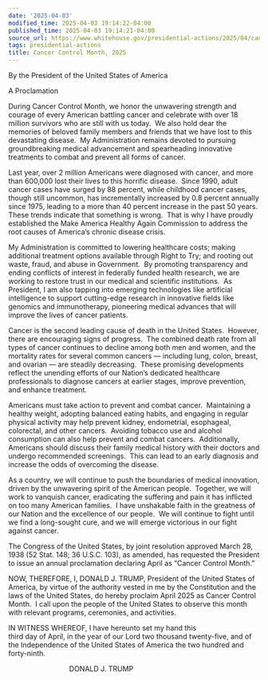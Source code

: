 ```yaml
---
date: '2025-04-03'
modified_time: 2025-04-03 19:14:22-04:00
published_time: 2025-04-03 19:14:21-04:00
source_url: https://www.whitehouse.gov/presidential-actions/2025/04/cancer-control-month-2025/
tags: presidential-actions
title: Cancer Control Month, 2025
---
```

 
By the President of the United States of America  
  
A Proclamation

During Cancer Control Month, we honor the unwavering strength and
courage of every American battling cancer and celebrate with over 18
million survivors who are still with us today.  We also hold dear the
memories of beloved family members and friends that we have lost to this
devastating disease.  My Administration remains devoted to pursuing
groundbreaking medical advancement and spearheading innovative
treatments to combat and prevent all forms of cancer.

Last year, over 2 million Americans were diagnosed with cancer, and more
than 600,000 lost their lives to this horrific disease.  Since 1990,
adult cancer cases have surged by 88 percent, while childhood cancer
cases, though still uncommon, has incrementally increased by 0.8 percent
annually since 1975, leading to a more than 40 percent increase in the
past 50 years.  These trends indicate that something is wrong.  That is
why I have proudly established the Make America Healthy Again Commission
to address the root causes of America’s chronic disease crisis.

My Administration is committed to lowering healthcare costs; making
additional treatment options available through Right to Try; and rooting
out waste, fraud, and abuse in Government.  By promoting transparency
and ending conflicts of interest in federally funded health research, we
are working to restore trust in our medical and scientific
institutions.  As President, I am also tapping into emerging
technologies like artificial intelligence to support cutting-edge
research in innovative fields like genomics and immunotherapy,
pioneering medical advances that will improve the lives of cancer
patients. 

Cancer is the second leading cause of death in the United States.
 However, there are encouraging signs of progress.  The combined death
rate from all types of cancer continues to decline among both men and
women, and the mortality rates for several common cancers — including
lung, colon, breast, and ovarian — are steadily decreasing.  These
promising developments reflect the unending efforts of our Nation’s
dedicated healthcare professionals to diagnose cancers at earlier
stages, improve prevention, and enhance treatment.

Americans must take action to prevent and combat cancer.  Maintaining a
healthy weight, adopting balanced eating habits, and engaging in regular
physical activity may help prevent kidney, endometrial, esophageal,
colorectal, and other cancers.  Avoiding tobacco use and alcohol
consumption can also help prevent and combat cancers.  Additionally,
Americans should discuss their family medical history with their doctors
and undergo recommended screenings.  This can lead to an early diagnosis
and increase the odds of overcoming the disease.

As a country, we will continue to push the boundaries of medical
innovation, driven by the unwavering spirit of the American people. 
Together, we will work to vanquish cancer, eradicating the suffering and
pain it has inflicted on too many American families.  I have unshakable
faith in the greatness of our Nation and the excellence of our people. 
We will continue to fight until we find a long-sought cure, and we will
emerge victorious in our fight against cancer.

The Congress of the United States, by joint resolution approved March
28, 1938 (52 Stat. 148; 36 U.S.C. 103), as amended, has requested the
President to issue an annual proclamation declaring April as “Cancer
Control Month.”

NOW, THEREFORE, I, DONALD J. TRUMP, President of the United States of
America, by virtue of the authority vested in me by the Constitution and
the laws of the United States, do hereby proclaim April 2025 as Cancer
Control Month.  I call upon the people of the United States to observe
this month with relevant programs, ceremonies, and activities.

IN WITNESS WHEREOF, I have hereunto set my hand this  
third day of April, in the year of our Lord two thousand twenty-five,
and of the Independence of the United States of America the two hundred
and forty-ninth.  
  
  
                               DONALD J. TRUMP

